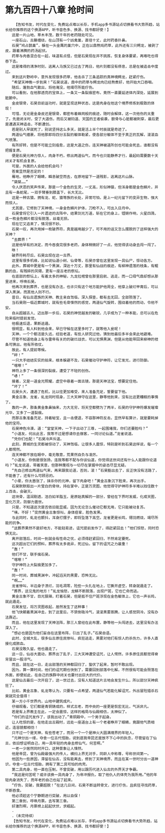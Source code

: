 # 第九百四十八章 抢时间
        【告知书友，时代在变化，免费站点难以长存，手机app多书源站点切换看书大势所趋，站长给你推荐的这个换源APP，听书音色多、换源、找书都好使！】
       这是一片山地，草木丰茂，数千年的老药随处可见。
       一座石山，古藤缠绕，在山顶有一个凶禽巢，直径十丈，此时药香扑鼻。
       石昊“鸠占鹊巢”，躲在一头金鹰的巢穴中，正在以鼎熬炖药草，此外还有三只鳄龙，被剥了皮，跟着沸腾的药汤起伏。
       药草与肉香混合在一起，味道有点怪，但是石昊现在并不挑拣，恢复身体要紧，再难吃也得吞下去。
       这是难得的清净时刻，逃离人马族又已过去了两日，他片刻都没有停息，总是在被追击中度过。
       来到这片野岭中，意外发现很多药草，他击杀了三条追踪的真神境鳄龙，赶紧疗伤。
       “希望天神晚一步到来！”石昊说道，鼎中的药草与鳄龙肉已经熬煮好，他开始大口吞咽。
       随后，蓬勃血气散出，将他淹没，他竭尽所能疗伤。
       可以看到，在他那透亮的宝体上，一条又一条裂痕密布，竟然一直蔓延进体内深处，延展到脏腑中。
       金皮银骨，石昊目前运功时，就是呈现这种状态，这是肉身在他这个境界修炼到极致的体现！
       可惜，无论是金身皮还是银骨，都密布着蛛网般的痕迹，随时会解体，这一次他伤的太重了。先是闭关时，受了大道伤，而后又被钧道、天国的王者偷袭，额骨与心脏都被刺穿，最后更是遭遇天神追击，不断遭创。
       若是别人早就死了，别说坚持这么多天，就是活上半个时辰就是奇迹了。
       两道仙气缠裹，将他那即将四分五裂的躯体勒紧，使各部分躯体不至于真正的瓦解，滚滚血气喷薄。
       有所好转，但是不可能立刻痊愈，这是大道之伤，连天神被道所创也可能会死去，谁都没有把握复原。
       便是石昊元神力惊人，肉身不朽，修出两道仙气，而今也只能静养才行，最起码需要数十天闭关才有机会复原。
       可是，外面的人会给他机会吗？
       答案显然是否定的！
       蓦地，他睁开了眼睛，瞬息破空而去，在原地留下一道残影，逃离这片山脉。
       “桀桀……”
       令人厌恶的笑声传来，那是一个金色的生灵，一丈高，形似神猿，但浑身都是金色鳞片，并且有一条蛇尾，一双手臂垂到膝盖下，长大无比。
       这是一种古猿，拥有龙、蛇、猿等族的长处，异常可怕，是上一纪元留下的变异生物，强大而惊人。
       尤其是，它修到了天神境，一身金色鳞片护体，刀枪不入，可出入日月中。
       石昊曾将它引入一片遗迹的古阵中，结果剑光万道，斩在它的身上，铿锵作响，火星四溅，连一枚金色鳞片都没有脱落，丝毫无损。
       现在它又追来了，情况很不妙。
       石昊一叹，再次用掉一枚破界符，真是越用越少了，可不用的话又怎么摆脱的了这样强大的天神？
       “去葬界！”
       这是他早有的决定，而今吞食完很多老药，身体稍微好了一点，他觉得该动身去闯一闯了。
       咻！
       破界符耗尽后，石昊出现在这一古界。
       这里有很多机缘，比如说仙道小树、仙骨等，石昊亦曾在这里发现一具仙尸，惊动各方。
       此外，葬城中更是有一个黑渊，深达十万丈，那里有仙战的痕迹，有柳神遗落的枝条，有鲲鹏的血，有残碎的凤翎，更有一座古老的祭坛。
       在底部的祭坛上，有着太多的神秘，九龙拉棺曾在那里启航、逃走，而一口母气鼎却想从那里进来，呼唤石昊。
       他再次来到葬界，也是没有办法，也许只有这个地方能护他周全，他穿上破烂甲胄后，可以深入黑渊，而其他人则不行。
       昔日，有仙古遗族的天神、教主亲自驾临，深入探查，都有去无回，全部殒落了。
       当石昊刚一临近葬城时，就有些毛骨悚然的感觉，两道仙气旋转，围绕着他的而动，令他不安。
       自从超越古人、迈出那一步后，石昊的神觉越发的敏锐，几乎成为了一种本能，总可以在危险来临时提前发觉。
       他极速后退，果断逃遁。
       很明显，有人料到他会来，早已守候在这里多时了，就等他入瓮呢！
       天神，一个个都活是久远，经验老道，有些人研究过他，猜到他最后多半会来此地避难。
       尽管不知道他身上有与雷帝有关的的破烂战衣，可以无惧黑渊，但是从他能带回来柳神的枝条可猜出，他有所依仗。
       故此，有人提前等候。
       “砰！”
       一只大手结结实实的拍来，根本躲避不及，石昊催动守护神符，让它发光，进行防御。
       “喀嚓！”
       神符上多了一条很深的裂痕，遭受了不轻的创伤。
       “哧！”
       接着，又是一道金光照耀，虚空中悬着一面古镜，那是天神法宝，想要定住他。
       “坏了！”
       石昊头大，遭遇了危机，比以往更加难受，来人准备充足，誓要留下他。
       黄金古象、龙雀，虬龙同时现身，三大天神守在这里，静等他到来，没有比这更糟糕的事情了。
       轰的一声，那条黄金象鼻抽来，力大无穷，将天空都劈为了两半，石昊的守护神符爆发璀璨光华，又多了一道裂痕。
       而那古象准备充足，持着秘宝，且一击便退，不容那神符反击，显然早有算计，就是要耗掉他的宝符。
       石昊神色冷漠，道：“堂堂天神，一下子出动了三尊，一起围堵我，你们还要脸吗？”
       “小道友，何出此言，我等不过是想请你去做客，一同讨论仙道。”龙雀说道。
       “凭你们也配！”石昊冷声斥道。
       此刻，葬城的生灵都被惊动了，天神驾临，让很多人震惊，特别是听到石昊这样说，每一个人都愕然。
       连天神都不放在眼中，毫无敬意，荒果然自负与凌厉。
       “小道友，你倒是很张扬，连我等都不配与你谈仙道，你觉得这世间还有什么人能跟你论道吗？”虬龙说道，带着笑意，但那种蔑视与一切尽在掌握中的姿态尽显无疑。
       “先自己修出两道仙气来，再来跟我论道，否则，滚！”石昊豁出去了，反正快没有活路了，不能善了，还有什么可顾忌的。
       “小辈，你太嚣张了，抹杀你的元神，留下肉身吧！”黄金古象沉下脸来，再次出手。
       石昊默默取出一片莹白的骨块，持在掌中，正是万灵图，他觉得守护神符多半难以挡住数十上百击，会破灭。
       这块骨，温润剔透，洁白如羊脂玉，是原始真解的一部分，曾经在下界时发威，化成天图，显化万灵，防御力震世。
       只是，不知道这次是否依旧能显威，因为无论怎么催动它都无用，它只能被动复苏。
       “咦，不好！”突然黄金古象惊叫，身体痉挛，脸色发黑。
       与此同时，虬龙也颤抖，浑身打摆子，即将坠落下高空。龙雀更是长鸣，翎羽燃烧，竭尽所能的抗争。
       “这葬界果然不是好地方，不能轻易进，诅咒提前发作了，得赶紧回去！”他们惊怒，同时恐惧无比。
       离开部落后，时间一到就会有性命之忧，必须得赶紧回归，不然肯定要死。
       这次超出它们的预料，葬界有太多诡异，死过仙，留下的诅咒之力最重！
       “轰！”
       他们不甘，联手擒石昊。
       “喀嚓！”
       守护神符上大裂痕更加多了。
       “轰！”
       同一时间，葬城黑渊中，冲起滔天的黑雾，恐怖无比。
       “啊……”
       龙雀惨叫，半边身子溃烂，羽毛凋零，险些一头扎在地上，它撕开虚空，转身就遁走了。
       “葬界，这见鬼的地方！”虬龙恼怒，龙鳞不断脱落，出现尸斑，它也亡命而逃。
       黄金古象不甘，目光狠辣，盯着石昊，但是抵不住尸斑浮现在金色躯体上，它也一声长鸣，就此遁走。
       石昊发怔，将万灵图收起，居然发生了这种事！
       他飞快朝着黑渊冲去，到了这里后，不禁倒吸冷气，滚滚黑雾蒸腾，让人感觉阴冷，没有办法靠近。
       而且，他在这里发现了天神法阵，那三人曾经在此布置，静等他一头闯进去，这里没有办法深入了。
       “想必也是因为他们妄自在这里布阵，引出了乱子。”石昊自语。
       此时，全城大乱，很多仙古原住民惨叫，疯狂逃走，黑雾对他们有惊人的杀伤力，许多人直接化成脓血。
       石昊没敢久留，他也遁走了。
       这一日，仙谷大震动，葬界出了乱子，三大天神遭受诅咒，让人愕然，许多原住民都觉得脊背冒出一股凉气。
       而且，就在这一日，走出部落的天神都回归了，蛰伏了起来，暂时不敢出现。
       因为，算一算时间，他们的诅咒期也快到了，需要回到部落中化解，不然很有可能会殒落在外面，即便如此，在自己的族群中闭关也要付出巨大的代价。
       这是仙古最后一次开启了，这一世过去，没有人知道这片古地会发生什么，所以部分天神疯狂了。
       比如，黄金古象、虬龙等认为，只要有一点希望，两道仙气若能化解诅咒，外出冒险猎杀石昊就完全值得！
       某一方小千世界内，山地中建筑成片。
       仔细观看，它们都是青铜铸成的，样式古老，而中央的一座更是恢宏无比，气派非凡。
       若是有上界教主在此，一定会震惊，这样的格局与仙殿相仿，太神似了。
       “你们的诅咒发作了，该我出动了。”青铜殿中，一个男子起身。
       让人吃惊的是，在他走出古殿时，远处一座道台上有一个老者睁开了眼睛，竟跟他气质相近，连容貌都相仿！
       只不过一个是天神，有些苍老了，而另一个一个是神火大圆满境界的年轻人。
       “元神分出一缕，夺舍一位古代怪胎，说到底我帝昆还是放不下心中的执念，尽管留在了仙古，依旧想证明自己，用一具年轻的肉身去修仙气，何苦啊。”
       一老一少居然同时开口，这种景象让人悚然。
       他是帝昆，曾为仙殿最强大的传人，横扫上界无对手，同龄人中称尊，号称世间第一。
       他因为一些原因，滞留在仙古，没有能离去，修到了天神境界，而且在某一世时分出一道神识，夺舍一位古代怪胎，拥有了第二具可怕的肉壳。
       第二具肉身，他一直在压制，不曾突破，用以跟历代进入仙古的外界天才争霸。
       “我这是何苦呢？或许该换一具肉身了，为帝冲报仇，取了他仇人的体壳为我所用。”他的年轻肉身消失了，而年老的自己也站了起来。
       “疗伤，突破，我要超脱！”在这几日间，石昊不断运转骨文，进行疗伤，且疯狂寻找药草，不断吞食。
       他必须趁这个宁静期进行突破，用以自保！
       第二章到，呼唤月票。去写第三章。
       好激烈啊，月票榜上起起伏伏，求崛起。
       .
       .（未完待续）
       【告知书友，时代在变化，免费站点难以长存，手机app多书源站点切换看书大势所趋，站长给你推荐的这个换源APP，听书音色多、换源、找书都好使！】